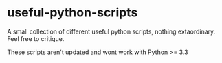 useful-python-scripts
=====================

A small collection of different useful python scripts, nothing extaordinary. Feel free to critique.

These scripts aren't updated and wont work with Python >= 3.3